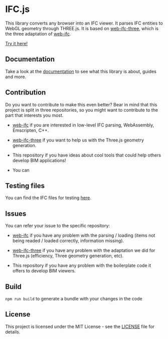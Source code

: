 # IFC.js

This library converts any browser into an IFC viewer. It parses IFC entities to WebGL geometry through THREE.js.
It is based on [web-ifc-three](https://github.com/tomvandig/web-ifc-three), which is the three adaptation of [web-ifc](https://github.com/tomvandig/web-ifc).

[Try it here!](https://agviegas.github.io/web-ifc-viewer/)

## Documentation

Take a look at the [documentation](https://agviegas.github.io/ifcjs-docs/#/) to see what this library is about, guides and more.

## Contribution

Do you want to contribute to make this even better? Bear in mind that this project is split in three repositories, so you might want to contribute to the part that interests you most.

- [web-ifc](https://github.com/tomvandig/web-ifc) if you are interested in low-level IFC parsing, WebAssembly, Emscripten, C++.

- [web-ifc-three](https://github.com/tomvandig/web-ifc-three) if you want to help us with the Three.js geometry generation.

- This repository if you have ideas about cool tools that could help others develop BIM applications!

- You can 

## Testing files
You can find the IFC files for testing [here](https://github.com/agviegas/test-ifc-files).

## Issues

You can refer your issue to the specific repository: 

- [web-ifc](https://github.com/tomvandig/web-ifc) if you have any problem with the parsing / loading (items not being readed / loaded correctly, information missing).

- [web-ifc-three](https://github.com/tomvandig/web-ifc-three) if you have any problem with the adaptation we did for Three.js (efficiency, Three geometry generation, etc).

- This repository if you have any problem with the boilerplate code it offers to develop BIM viewers.

## Build

`npm run build` to generate a bundle with your changes in the code

## License

This project is licensed under the MIT License - see the [LICENSE](LICENSE) file for details.
